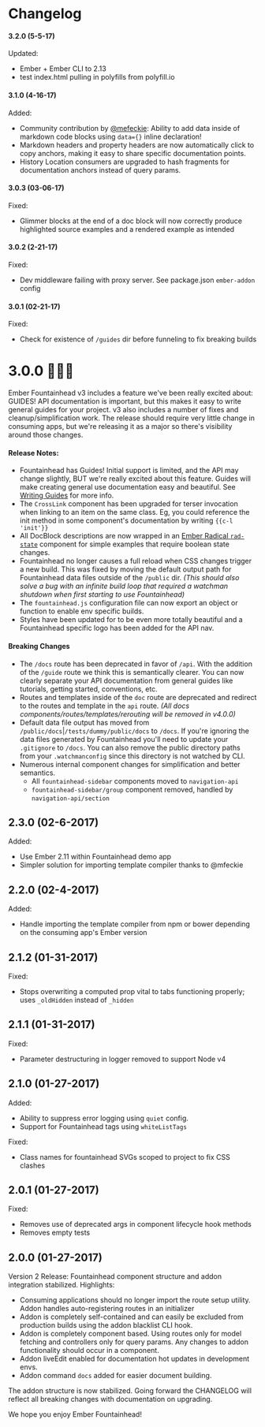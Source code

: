 # Changelog

#### 3.2.0 (5-5-17)
Updated:
- Ember + Ember CLI to 2.13
- test index.html pulling in polyfills from polyfill.io

#### 3.1.0 (4-16-17)
Added:
- Community contribution by [@mefeckie](https://github.com/mfeckie): Ability to
  add data inside of markdown code blocks using `data={}` inline declaration!
- Markdown headers and property headers are now automatically click to copy anchors,
  making it easy to share specific documentation points.
- History Location consumers are upgraded to hash fragments for documentation anchors
  instead of query params.

#### 3.0.3 (03-06-17)
Fixed:
- Glimmer blocks at the end of a doc block will now correctly produce highlighted source examples and a rendered example as intended

#### 3.0.2 (2-21-17)
Fixed:
- Dev middleware failing with proxy server. See package.json `ember-addon` config

#### 3.0.1 (02-21-17)
Fixed:
- Check for existence of `/guides` dir before funneling to fix breaking builds

# 3.0.0 🎉🎉🎉
Ember Fountainhead v3 includes a feature we've been really excited about: GUIDES!
API documentation is important, but this makes it easy to write general guides
for your project. v3 also includes a number of fixes and cleanup/simplification
work. The release should require very little change in consuming apps, but
we're releasing it as a major so there's visibility around those changes.

#### Release Notes:
- Fountainhead has Guides! Initial support is limited, and the API may change
  slightly, BUT we're really excited about this feature. Guides will make
  creating general use documentation easy and beautiful. See
  [Writing Guides](https://healthsparq.github.io/ember-fountainhead/guides/writing-guides)
  for more info.
- The `CrossLink` component has been upgraded for terser invocation when linking
  to an item on the same class. Eg, you could reference the init method in some
  component's documentation by writing `{{c-l 'init'}}`
- All DocBlock descriptions are now wrapped in an
  [Ember Radical `rad-state`](https://healthsparq.github.io/ember-radical/docs/classes/Component.RadState)
  component for simple examples that require boolean state changes.
- Fountainhead no longer causes a full reload when CSS changes
  trigger a new build. This was fixed by moving the default output
  path for Fountainhead data files outside of the `/public` dir.
  _(This should also solve a bug with an infinite build loop that
  required a watchman shutdown when first starting to use
  Fountainhead)_
- The `fountainhead.js` configuration file can now export an object or function
  to enable env specific builds.
- Styles have been updated for to be even more totally beautiful and a Fountainhead
  specific logo has been added for the API nav.

#### Breaking Changes
- The `/docs` route has been deprecated in favor of `/api`. With the addition of
  the `/guide` route we think this is semantically clearer. You can now clearly
  separate your API documentation from general guides like tutorials, getting
  started, conventions, etc.
- Routes and templates inside of the `doc` route are deprecated and redirect to
  the routes and template in the `api` route. _(All docs
  components/routes/templates/rerouting will be removed in v4.0.0)_
- Default data file output has moved from `/public/docs`|`/tests/dummy/public/docs`
  to `/docs`. If you're ignoring the data files generated by Fountainhead
  you'll need to update your `.gitignore` to `/docs`. You can also remove the
  public directory paths from your `.watchmanconfig` since this directory is not
  watched by CLI.
- Numerous internal component changes for simplification and better semantics.
    - All `fountainhead-sidebar` components moved to `navigation-api`
    - `fountainhead-sidebar/group` component removed, handled by `navigation-api/section`


## 2.3.0 (02-6-2017)
Added:
- Use Ember 2.11 within Fountainhead demo app
- Simpler solution for importing template compiler thanks to @mfeckie

## 2.2.0 (02-4-2017)
Added:
- Handle importing the template compiler from npm or bower depending on the
  consuming app's Ember version

## 2.1.2 (01-31-2017)
Fixed:
- Stops overwriting a computed prop vital to tabs functioning properly; uses `_oldHidden` instead of `_hidden`

## 2.1.1 (01-31-2017)
Fixed:
- Parameter destructuring in logger removed to support Node v4

## 2.1.0 (01-27-2017)
Added:
- Ability to suppress error logging using `quiet` config.
- Support for Fountainhead tags using `whiteListTags`

Fixed:
- Class names for fountainhead SVGs scoped to project to fix CSS clashes

## 2.0.1 (01-27-2017)
Fixed:
- Removes use of deprecated args in component lifecycle hook methods
- Removes empty tests

## 2.0.0 (01-27-2017)
Version 2 Release: Fountainhead component structure and addon integration stabilized.
Highlights:

- Consuming applications should no longer import the route setup utility. Addon
  handles auto-registering routes in an initializer
- Addon is completely self-contained and can easily be excluded from production
  builds using the addon blacklist CLI hook.
- Addon is completely component based. Using routes only for model fetching and
  controllers only for query params. Any changes to addon functionality should
  occur in a component.
- Addon liveEdit enabled for documentation hot updates in development envs.
- Addon command `docs` added for easier document building.

The addon structure is now stabilized. Going forward the CHANGELOG will reflect
all breaking changes with documentation on upgrading.

We hope you enjoy Ember Fountainhead!

